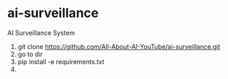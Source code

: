 # ai-surveillance
AI Surveillance System

1. git clone https://github.com/All-About-AI-YouTube/ai-surveillance.git
2. go to dir
3. pip install -e requirements.txt
4. 
